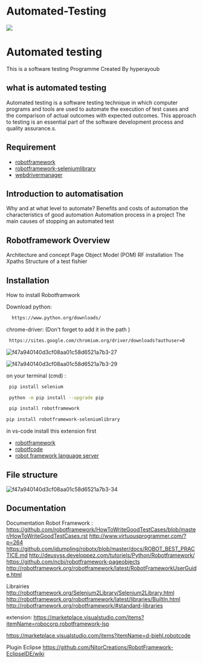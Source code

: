 # Automated-Testing

<img src="https://th.bing.com/th/id/R.09a2a3147f51991ed9538cfab8f4c1d3?rik=7XXGa1R1NaShng&pid=ImgRaw&r=0" align="center"></img>
# Automated testing 

This is a software testing Programme Created By hyperayoub 






## what is automated testing

Automated testing is a software testing technique in which computer programs and tools are used to automate the execution of test cases and the comparison of actual outcomes with expected outcomes. This approach to testing is an essential part of the software development process and quality assurance.s.

## Requirement
- [robotframework](https://robotframework.org/)
 - [robotframework-seleniumlibrary](http://robotframework.org/SeleniumLibrary/)
 - [webdrivermanager](https://bonigarcia.dev/webdrivermanager/)

## Introduction to automatisation

Why and at what level to automate?
Benefits and costs of automation
the characteristics of good automation
Automation process in a project
The main causes of stopping an automated test

## Robotframework Overview

Architecture and concept
Page Object Model (POM)
RF installation
The Xpaths
Structure of a test fishier
## Installation
How to install Robotframwork

Download python:
```bash
  https://www.python.org/downloads/
```
chrome-driver: (Don't forget to add it in the path )
```bash
 https://sites.google.com/chromium.org/driver/downloads?authuser=0
```


![f47a940140d3cf08aa01c58d6521a7b3-27](https://github.com/hyper-ayoub/Automated-Testing/assets/133155846/1768f829-a908-460d-86fe-b5ad9be3e1d0)

![f47a940140d3cf08aa01c58d6521a7b3-29](https://github.com/hyper-ayoub/Automated-Testing/assets/133155846/a7334be3-c02e-460d-9bb9-006540d7f7ec)

















on your terminal (cmd) :

```bash
 pip install selenium
```

```bash
 python -m pip install --upgrade pip
```

```bash
 pip install robotframework
```

```bash
pip install robotframework-seleniumlibrary
```







in vs-code install this extension
first

- [robotframework](https://marketplace.visualstudio.com/items?itemName=robocorp.robotframework-lsp)
 - [robotfcode](https://marketplace.visualstudio.com/items?itemName=d-biehl.robotcode)
 - [robot framework language server](https://marketplace.visualstudio.com/items?itemName=robocorp.robotframework-lsp)

## File structure

![f47a940140d3cf08aa01c58d6521a7b3-34](https://github.com/hyper-ayoub/Automated-Testing/assets/133155846/94d6774d-ff48-4fd9-b2de-27ba4834cdf3)















    
## Documentation

Documentation Robot Framework :
https://github.com/robotframework/HowToWriteGoodTestCases/blob/master/HowToWriteGoodTestCases.rst
http://www.virtuousprogrammer.com/?p=264
https://github.com/idumpling/robotx/blob/master/docs/ROBOT_BEST_PRACTICE.md
http://deusyss.developpez.com/tutoriels/Python/Robotframework/
https://github.com/ncbi/robotframework-pageobjects
http://robotframework.org/robotframework/latest/RobotFrameworkUserGuide.html


Librairies
http://robotframework.org/Selenium2Library/Selenium2Library.html
http://robotframework.org/robotframework/latest/libraries/BuiltIn.html
http://robotframework.org/robotframework/#standard-libraries

extension:
https://marketplace.visualstudio.com/items?itemName=robocorp.robotframework-lsp

https://marketplace.visualstudio.com/items?itemName=d-biehl.robotcode


Plugin Eclipse 
https://github.com/NitorCreations/RobotFramework-EclipseIDE/wiki





